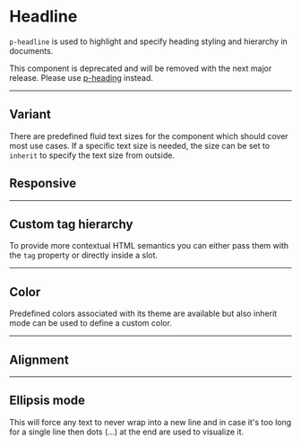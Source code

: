 # Headline

`p-headline` is used to highlight and specify heading styling and hierarchy in documents.

<Notification heading="Deprecation hint" state="error">
  This component is deprecated and will be removed with the next major release.
  Please use <a href="components/heading">p-heading</a> instead.
</Notification>

<TableOfContents></TableOfContents>

---

## Variant

There are predefined fluid text sizes for the component which should cover most use cases. If a specific text size is
needed, the size can be set to `inherit` to specify the text size from outside.

<Playground :markup="variant" :config="config"></Playground>

## Responsive

<Playground :markup="customVariantMarkup" :config="config">
  <SelectOptions v-model="customVariant" :values="customVariants" name="customVariant"></SelectOptions>
</Playground>

---

## Custom tag hierarchy

To provide more contextual HTML semantics you can either pass them with the `tag` property or directly inside a slot.

<Playground :markup="customTagHierarchy" :config="config"></Playground>

---

## Color

Predefined colors associated with its theme are available but also inherit mode can be used to define a custom color.

<Playground :markup="colorMarkup" :config="config">
  <SelectOptions v-model="color" :values="colors" name="color"></SelectOptions>
</Playground>

---

## Alignment

<Playground :markup="alignMarkup" :config="config">
  <SelectOptions v-model="align" :values="aligns" name="align"></SelectOptions>
</Playground>

---

## Ellipsis mode

This will force any text to never wrap into a new line and in case it's too long for a single line then dots (…) at the
end are used to visualize it.

<Playground :markup="ellipsisMode" :config="config"></Playground>

<script lang="ts">
import Vue from 'vue';
import Component from 'vue-class-component';
import { HEADLINE_COLORS, HEADLINE_VARIANTS } from './headline-utils';
import { TEXT_ALIGNS}  from '../text/text-align'; 

const sentence = 'The quick brown fox jumps over the lazy dog';

@Component
export default class Code extends Vue {
  config = { themeable: true };

  variant = HEADLINE_VARIANTS.map((item) => `<p-headline variant="${item}">${sentence}</p-headline>`).join('\n');

  customVariant = "{ base: 'small', l: 'medium' }";
  customVariants = ["{ base: 'small', l: 'medium' }", 'inherit'];
  get customVariantMarkup() {
    const style = this.customVariant === 'inherit' ? ' style="font-size: 3.75rem;"' : '';
    return `<p-headline variant="${this.customVariant}"${style}>${sentence}</p-headline>`;
  }

  customTagHierarchy =
`<p-headline variant="headline-1" tag="h3">${sentence}</p-headline>
<p-headline variant="headline-3" tag="h1">${sentence}</p-headline>
<p-headline variant="headline-1">
  <h3>${sentence}</h3>
</p-headline>
<p-headline variant="headline-3">
  <h1>${sentence}</h1>
</p-headline>`;

  color = 'default';
  colors = HEADLINE_COLORS;
  get colorMarkup() {
    const style = this.color === 'inherit' ? ' style="color: deeppink;"' : '';
    return `<p-headline variant="headline-3" color="${this.color}"${style}>${sentence}</p-headline>`
  }

  align = 'center';
  aligns = TEXT_ALIGNS;
  get alignMarkup() {
    return `<p-headline variant="headline-3" align="${this.align}">${sentence}</p-headline>`;
  }

  ellipsisMode =
`<p-headline variant="headline-3" ellipsis="true">Lorem ipsum dolor sit amet, consetetur sadipscing elitr, sed diam nonumy eirmod tempor invidunt ut labore et dolore magna aliquyam erat, sed diam voluptua. At vero eos et accusam et justo duo dolores et ea rebum.</p-headline>`;
}
</script>
